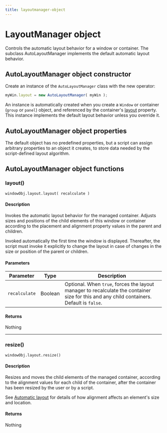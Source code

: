 ```yaml
---
title: layoutmanager-object
---
```

# LayoutManager object

Controls the automatic layout behavior for a window or container. The subclass AutoLayoutManager implements the default automatic layout behavior.

## AutoLayoutManager object constructor

Create an instance of the `AutoLayoutManager` class with the new operator:

```javascript
myWin.layout = new AutoLayoutManager( myWin );
```

An instance is automatically created when you create a `Window` or container (`group` or `panel`) object, and referenced by the container's [layout](../window-object#layout) property. This instance implements the default layout behavior unless you override it.

## AutoLayoutManager object properties

The default object has no predefined properties, but a script can assign arbitrary properties to an object it creates, to store data needed by the script-defined layout algorithm.

## AutoLayoutManager object functions

### layout()

`windowObj.layout.layout( recalculate )`

#### Description

Invokes the automatic layout behavior for the managed container. Adjusts sizes and positions of the child elements of this window or container according to the placement and alignment property values in the parent and children.

Invoked automatically the first time the window is displayed. Thereafter, the script must invoke it explicitly to change the layout in case of changes in the size or position of the parent or children.

#### Parameters

|   Parameter   |  Type   |                                                                Description                                                                |
| ------------- | ------- | ----------------------------------------------------------------------------------------------------------------------------------------- |
| `recalculate` | Boolean | Optional. When `true`, forces the layout manager to recalculate the container size for this and any child containers. Default is `false`. |

#### Returns

Nothing

---

### resize()

`windowObj.layout.resize()`

#### Description

Resizes and moves the child elements of the managed container, according to the alignment values for each child of the container, after the container has been resized by the user or by a script.

See [Automatic layout](../automatic-layout) for details of how alignment affects an element's size and location.

#### Returns

Nothing
